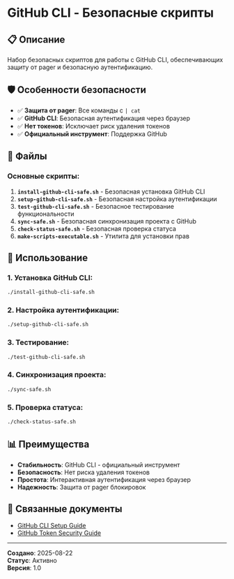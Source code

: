 # GitHub CLI - Безопасные скрипты

## 📋 Описание

Набор безопасных скриптов для работы с GitHub CLI, обеспечивающих защиту от pager и безопасную аутентификацию.

## 🛡️ Особенности безопасности

- ✅ **Защита от pager**: Все команды с `| cat`
- ✅ **GitHub CLI**: Безопасная аутентификация через браузер
- ✅ **Нет токенов**: Исключает риск удаления токенов
- ✅ **Официальный инструмент**: Поддержка GitHub

## 📁 Файлы

### Основные скрипты:

1. **`install-github-cli-safe.sh`** - Безопасная установка GitHub CLI
2. **`setup-github-cli-safe.sh`** - Безопасная настройка аутентификации
3. **`test-github-cli-safe.sh`** - Безопасное тестирование функциональности
4. **`sync-safe.sh`** - Безопасная синхронизация проекта с GitHub
5. **`check-status-safe.sh`** - Безопасная проверка статуса
6. **`make-scripts-executable.sh`** - Утилита для установки прав

## 🚀 Использование

### 1. Установка GitHub CLI:
```bash
./install-github-cli-safe.sh
```

### 2. Настройка аутентификации:
```bash
./setup-github-cli-safe.sh
```

### 3. Тестирование:
```bash
./test-github-cli-safe.sh
```

### 4. Синхронизация проекта:
```bash
./sync-safe.sh
```

### 5. Проверка статуса:
```bash
./check-status-safe.sh
```

## 📊 Преимущества

- **Стабильность**: GitHub CLI - официальный инструмент
- **Безопасность**: Нет риска удаления токенов
- **Простота**: Интерактивная аутентификация через браузер
- **Надежность**: Защита от pager блокировок

## 🔗 Связанные документы

- [GitHub CLI Setup Guide](../../../docs/others/github-cli-setup.md)
- [GitHub Token Security Guide](../../../docs/others/github-token-security-guide.md)

---
**Создано**: 2025-08-22  
**Статус**: Активно  
**Версия**: 1.0